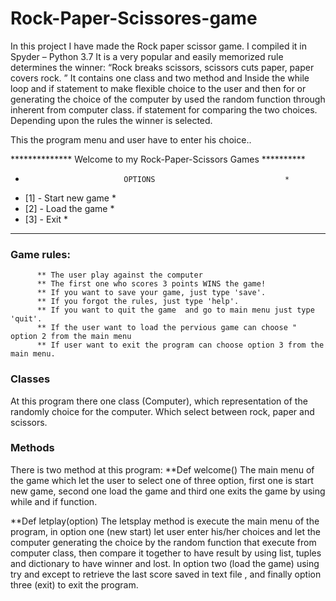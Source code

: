# Rock-Paper-Scissores-game

In this project I have made the Rock paper scissor game. I compiled it in Spyder – Python 3.7 It is a very popular and
easily memorized rule determines the winner: “Rock breaks scissors, scissors cuts paper, paper covers rock.
” It contains one class and two method and Inside the while loop and if statement to make flexible choice to the user 
and then for or generating the choice of the computer by used the random function through inherent from computer class. 
if statement for comparing the two choices. Depending upon the rules the winner is selected.

This the program menu and user have to enter his choice.. 

************** Welcome to my Rock-Paper-Scissors Games **********
*                           OPTIONS                             *
* [1] - Start new game                                          *
* [2] - Load the game                                           *
* [3] - Exit                                                    *
*****************************************************************


### Game rules:
          ** The user play against the computer
          ** The first one who scores 3 points WINS the game!
          ** If you want to save your game, just type 'save'.
          ** If you forgot the rules, just type 'help'.
          ** If you want to quit the game  and go to main menu just type 'quit'.
          ** If the user want to load the pervious game can choose " option 2 from the main menu
          ** If user want to exit the program can choose option 3 from the main menu.
### Classes
At this program there one class (Computer), which representation of the randomly choice for the computer. Which select between rock, paper and scissors.
### Methods
There is two method at this program:
**Def welcome()
The main menu of the game which let the user to select one of three option, first one is start new game, second one load the game and third one exits the game by using while and if function.

**Def letplay(option)
The letsplay method is execute the main menu of the program, in option one (new start) let user enter his/her choices and let the computer generating the choice by the random function that execute from computer class, then compare it together to have result by using list, tuples and dictionary to have winner and lost. In option two (load the game) using try and except to retrieve the last score saved in text file , and finally option three (exit) to exit the program. 


